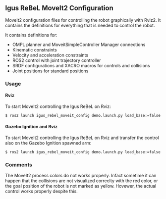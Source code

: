 ## Igus ReBeL MoveIt2 Configuration

MoveIt2 configuration files for controlling the robot graphically with Rviz2. It contains the definitions for everything that is needed to control the robot.

It contains definitions for:
- OMPL planner and MoveitSimpleController Manager connections
- Kinematic constraints
- Velocity and acceleration constraints
- ROS2 control with joint trajectory controller
- SRDF configurations and XACRO macros for controls and collisions
- Joint positions for standard positions

### Usage

#### Rviz

To start MoveIt2 controlling the Igus ReBeL on Rviz:

``` bash
$ ros2 launch igus_rebel_moveit_config demo.launch.py load_base:=false mount:=none camera:=none end_effector:=none
```

#### Gazebo Ignition and Rviz

To start MoveIt2 controlling the Igus ReBeL on Rviz and transfer the control also on the Gazebo Ignition spawned arm:
``` bash
$ ros2 launch igus_rebel_moveit_config demo.launch.py load_base:=false mount:=none camera:=none end_effector:=none load_gazebo:=true hardware_protocol:=ignition
```

### Comments

The MoveIt2 process colors do not works properly. Infact sometime it can happen that the collisions are not visualized correclty with the red color, or the goal position of the robot is not marked as yellow. Hovewer, the actual control works properly despite this.